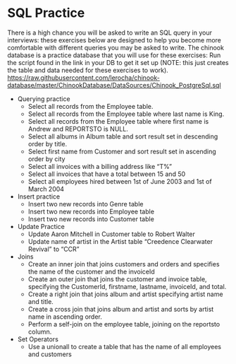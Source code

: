 # SQL Practice
There is a high chance you will be asked to write an SQL query in your interviews: these exercises below are designed to help you become more comfortable with different queries you may be asked to write. The chinook database is a practice database that you will use for these exercises: Run the script found in the link in your DB to get it set up (NOTE: this just creates the table and data needed for these exercises to work).
https://raw.githubusercontent.com/lerocha/chinook-database/master/ChinookDatabase/DataSources/Chinook_PostgreSql.sql
- Querying practice
    - Select all records from the Employee table.
    - Select all records from the Employee table where last name is King.
    - Select all records from the Employee table where first name is Andrew and REPORTSTO is NULL.
    - Select all albums in Album table and sort result set in descending order by title.
    - Select first name from Customer and sort result set in ascending order by city
    - Select all invoices with a billing address like “T%”
    - Select all invoices that have a total between 15 and 50
    - Select all employees hired between 1st of June 2003 and 1st of March 2004
- Insert practice
    - Insert two new records into Genre table
    - Insert two new records into Employee table
    - Insert two new records into Customer table
- Update Practice
    - Update Aaron Mitchell in Customer table to Robert Walter
    - Update name of artist in the Artist table “Creedence Clearwater Revival” to “CCR”
- Joins
    - Create an inner join that joins customers and orders and specifies the name of the customer and the invoiceId
    - Create an outer join that joins the customer and invoice table, specifying the CustomerId, firstname, lastname, invoiceId, and total.
    - Create a right join that joins album and artist specifying artist name and title.
    - Create a cross join that joins album and artist and sorts by artist name in ascending order.
    - Perform a self-join on the employee table, joining on the reportsto column.
- Set Operators
    - Use a unionall to create a table that has the name of all employees and customers